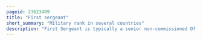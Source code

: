 ```yaml
---
pageid: 23623489
title: "First sergeant"
short_summary: "Military rank in several countries"
description: "First Sergeant is typically a senior non-commissioned Officer Rank, used in many Countries."
---
```

